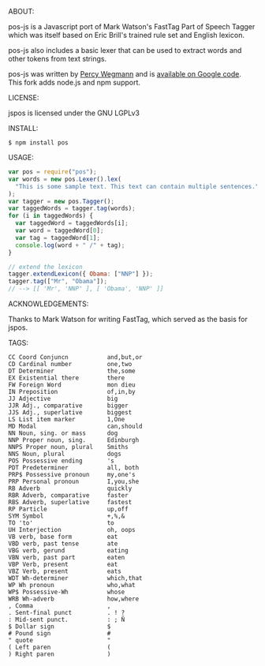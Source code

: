 ABOUT:

pos-js is a Javascript port of Mark Watson's FastTag Part of Speech Tagger
which was itself based on Eric Brill's trained rule set and English
lexicon.

pos-js also includes a basic lexer that can be used to extract words and
other tokens from text strings.

pos-js was written by [Percy Wegmann](http://www.percywegmann.com/) and
is [available on Google code](https://code.google.com/p/jspos/). This fork
adds node.js and npm support.

LICENSE:

jspos is licensed under the GNU LGPLv3

INSTALL:

`$ npm install pos`

USAGE:

```javascript
var pos = require("pos");
var words = new pos.Lexer().lex(
  "This is some sample text. This text can contain multiple sentences."
);
var tagger = new pos.Tagger();
var taggedWords = tagger.tag(words);
for (i in taggedWords) {
  var taggedWord = taggedWords[i];
  var word = taggedWord[0];
  var tag = taggedWord[1];
  console.log(word + " /" + tag);
}

// extend the lexicon
tagger.extendLexicon({ Obama: ["NNP"] });
tagger.tag(["Mr", "Obama"]);
// --> [[ 'Mr', 'NNP' ], [ 'Obama', 'NNP' ]]
```

ACKNOWLEDGEMENTS:

Thanks to Mark Watson for writing FastTag, which served as the basis for jspos.

TAGS:

    CC Coord Conjuncn           and,but,or
    CD Cardinal number          one,two
    DT Determiner               the,some
    EX Existential there        there
    FW Foreign Word             mon dieu
    IN Preposition              of,in,by
    JJ Adjective                big
    JJR Adj., comparative       bigger
    JJS Adj., superlative       biggest
    LS List item marker         1,One
    MD Modal                    can,should
    NN Noun, sing. or mass      dog
    NNP Proper noun, sing.      Edinburgh
    NNPS Proper noun, plural    Smiths
    NNS Noun, plural            dogs
    POS Possessive ending       's
    PDT Predeterminer           all, both
    PRP$ Possessive pronoun     my,one's
    PRP Personal pronoun        I,you,she
    RB Adverb                   quickly
    RBR Adverb, comparative     faster
    RBS Adverb, superlative     fastest
    RP Particle                 up,off
    SYM Symbol                  +,%,&
    TO 'to'                     to
    UH Interjection             oh, oops
    VB verb, base form          eat
    VBD verb, past tense        ate
    VBG verb, gerund            eating
    VBN verb, past part         eaten
    VBP Verb, present           eat
    VBZ Verb, present           eats
    WDT Wh-determiner           which,that
    WP Wh pronoun               who,what
    WP$ Possessive-Wh           whose
    WRB Wh-adverb               how,where
    , Comma                     ,
    . Sent-final punct          . ! ?
    : Mid-sent punct.           : ; Ñ
    $ Dollar sign               $
    # Pound sign                #
    " quote                     "
    ( Left paren                (
    ) Right paren               )
